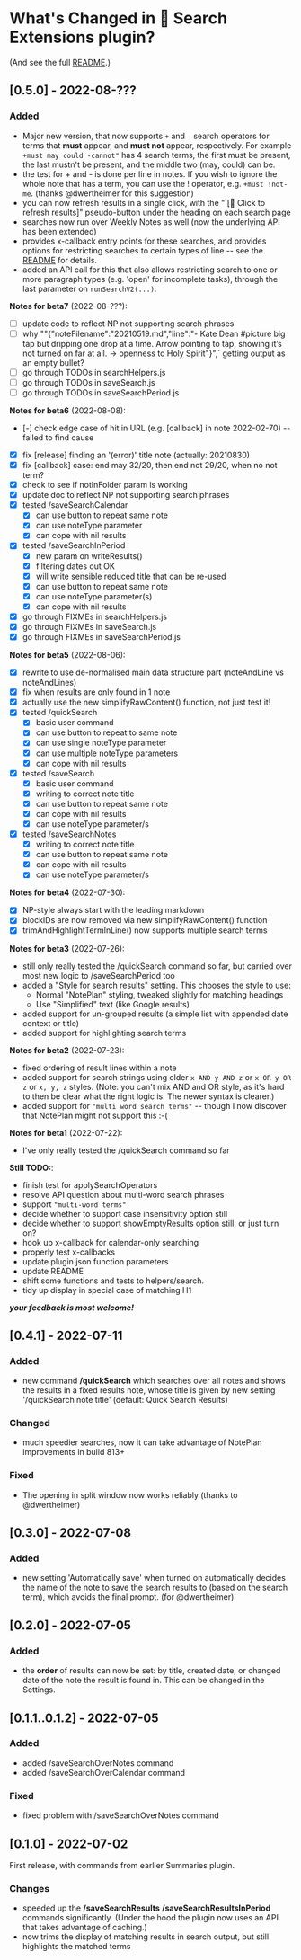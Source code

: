 # What's Changed in 🔎 Search Extensions plugin?
(And see the full [README](https://github.com/NotePlan/plugins/tree/main/jgclark.SearchExtensions).)

## [0.5.0] - 2022-08-???
### Added
- Major new version, that now supports `+` and `-` search operators for terms that **must** appear, and **must not** appear, respectively.  For example `+must may could -cannot"` has 4 search terms, the first must be present, the last mustn't be present, and the middle two (may, could) can be.
- the test for + and - is done per line in notes. If you wish to ignore the whole note that has a term, you can use the ! operator, e.g. `+must !not-me`. (thanks @dwertheimer for this suggestion)
- you can now refresh results in a single click, with the " [🔄 Click to refresh results]" pseudo-button under the heading on each search page
- searches now run over Weekly Notes as well (now the underlying API has been extended)
- provides x-callback entry points for these searches, and provides options for restricting searches to certain types of line -- see the [README](https://github.com/NotePlan/plugins/tree/main/jgclark.SearchExtensions) for details.
- added an API call for this that also allows restricting search to one or more paragraph types (e.g. 'open' for incomplete tasks), through the last parameter on `runSearchV2(...)`.

**Notes for beta7** (2022-08-???):
- [ ] update code to reflect NP not supporting search phrases
- [ ] why ""{\"noteFilename\":\"20210519.md\",\"line\":\"- Kate Dean #picture big tap but dripping one drop at a time. Arrow pointing to tap, showing it’s not turned on far at all. → openness to Holy Spirit\"}",` getting output as an empty bullet?
- [ ] go through TODOs in searchHelpers.js
- [ ] go through TODOs in saveSearch.js
- [ ] go through TODOs in saveSearchPeriod.js

**Notes for beta6** (2022-08-08):
- [-] check edge case of hit in URL (e.g. [callback] in note 2022-02-70) -- failed to find cause
- [x] fix [release] finding an '(error)' title note (actually: 20210830)
- [x] fix [callback] case: end may 32/20, then end not 29/20, when no not term?
- [x] check to see if notInFolder param is working
- [x] update doc to reflect NP not supporting search phrases
- [x] tested /saveSearchCalendar
  - [x] can use button to repeat same note
  - [x] can use noteType parameter
  - [x] can cope with nil results
- [x] tested /saveSearchInPeriod
  - [x] new param on writeResults()
  - [x] filtering dates out OK
  - [x] will write sensible reduced title that can be re-used
  - [x] can use button to repeat same note
  - [x] can use noteType parameter(s)
  - [x] can cope with nil results
- [x] go through FIXMEs in searchHelpers.js
- [x] go through FIXMEs in saveSearch.js
- [x] go through FIXMEs in saveSearchPeriod.js

**Notes for beta5** (2022-08-06):
- [x] rewrite to use de-normalised main data structure part (noteAndLine vs noteAndLines)
- [x] fix when results are only found in 1 note
- [x] actually use the new simplifyRawContent() function, not just test it!
- [x] tested /quickSearch
  - [x] basic user command
  - [x] can use button to repeat to same note
  - [x] can use single noteType parameter
  - [x] can use multiple noteType parameters
  - [x] can cope with nil results
- [x] tested /saveSearch
  - [x] basic user command
  - [x] writing to correct note title
  - [x] can use button to repeat same note
  - [x] can cope with nil results
  - [x] can use noteType parameter/s
- [x] tested /saveSearchNotes
  - [x] writing to correct note title
  - [x] can use button to repeat same note
  - [x] can cope with nil results
  - [x] can use noteType parameter/s

**Notes for beta4** (2022-07-30):
- [x] NP-style always start with the leading markdown
- [x] blockIDs are now removed via new simplifyRawContent() function
- [x] trimAndHighlightTermInLine() now supports multiple search terms

**Notes for beta3** (2022-07-26):
- still only really tested the /quickSearch command so far, but carried over most new logic to /saveSearchPeriod too
- added a "Style for search results" setting. This chooses the style to use:
  - Normal "NotePlan" styling, tweaked slightly for matching headings
  - Use "Simplified" text (like Google results)
- added support for un-grouped results (a simple list with appended date context or title)
- added support for highlighting search terms
 
**Notes for beta2** (2022-07-23):
- fixed ordering of result lines within a note
- added support for search strings using older `x AND y AND z` or `x OR y OR z` or `x, y, z` styles. (Note: you can't mix AND and OR style, as it's hard to then be clear what the right logic is. The newer syntax is clearer.)
- added support for `"multi word search terms"` -- though I now discover that NotePlan might not support this :-(

**Notes for beta1** (2022-07-22):
- I've only really tested the /quickSearch command so far

**Still TODO:**:
- finish test for applySearchOperators
- resolve API question about multi-word search phrases
- support `"multi-word terms"`
- decide whether to support case insensitivity option still
- decide whether to support showEmptyResults option still, or just turn on?
- hook up x-callback for calendar-only searching
- properly test x-callbacks
- update plugin.json function parameters
- update README
- shift some functions and tests to helpers/search.
- tidy up display in special case of matching H1

___your feedback is most welcome!___

## [0.4.1] - 2022-07-11
### Added
- new command **/quickSearch** which searches over all notes and shows the results in a fixed results note, whose title is given by new setting '/quickSearch note title' (default: Quick Search Results)
### Changed
- much speedier searches, now it can take advantage of NotePlan improvements in build 813+
### Fixed
- The opening in split window now works reliably (thanks to @dwertheimer)

## [0.3.0] - 2022-07-08
### Added
- new setting 'Automatically save' when turned on automatically decides the name of the note to save the search results to (based on the search term), which avoids the final prompt. (for @dwertheimer)

## [0.2.0] - 2022-07-05
### Added
- the **order** of results can now be set: by title, created date, or changed date of the note the result is found in. This can be changed in the Settings.

## [0.1.1..0.1.2] - 2022-07-05
### Added
- added /saveSearchOverNotes command
- added /saveSearchOverCalendar command
### Fixed
- fixed problem with /saveSearchOverNotes command

## [0.1.0] - 2022-07-02
First release, with commands from earlier Summaries plugin.
### Changes
- speeded up the **/saveSearchResults** **/saveSearchResultsInPeriod** commands significantly. (Under the hood the plugin now uses an API that takes advantage of caching.)
- now trims the display of matching results in search output, but still highlights the matched terms
